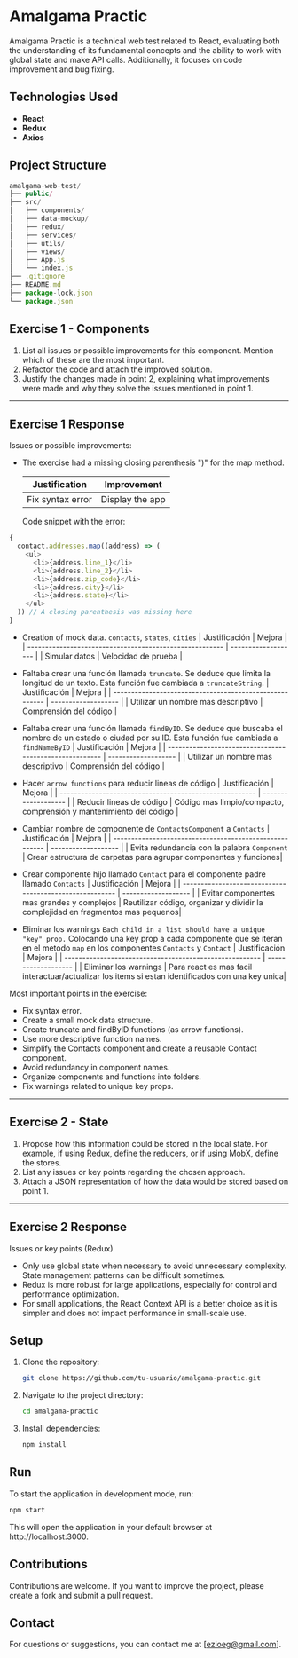 # Amalgama Practic

Amalgama Practic is a technical web test related to React, evaluating both the understanding of its fundamental concepts and the ability to work with global state and make API calls. Additionally, it focuses on code improvement and bug fixing.

## Technologies Used

- **React**
- **Redux**
- **Axios**

## Project Structure

```javascript
amalgama-web-test/
├── public/
├── src/
│   ├── components/
│   ├── data-mockup/
│   ├── redux/
│   ├── services/
│   ├── utils/
│   ├── views/
│   ├── App.js
│   └── index.js
├── .gitignore
├── README.md
├── package-lock.json
└── package.json
```

## Exercise 1 - Components

1. List all issues or possible improvements for this component. Mention which of these are the most important.
2. Refactor the code and attach the improved solution.
3. Justify the changes made in point 2, explaining what improvements were made and why they solve the issues mentioned in point 1.

---

## Exercise 1 Response

Issues or possible improvements:

- The exercise had a missing closing parenthesis ")" for the map method.

  | Justification              | Improvement            |
  | -------------------------- | ---------------------- |
  | Fix syntax error	          | Display the app        |

  Code snippet with the error:

```javascript
{
  contact.addresses.map((address) => (
    <ul>
      <li>{address.line_1}</li>
      <li>{address.line_2}</li>
      <li>{address.zip_code}</li>
      <li>{address.city}</li>
      <li>{address.state}</li>
    </ul>
  )) // A closing parenthesis was missing here
}
```

- Creation of mock data. `contacts`, `states`, `cities`
  | Justificación | Mejora |
  | ------------------------------------------------------- | ------------------- |
  | Simular datos | Velocidad de prueba |

- Faltaba crear una función llamada `truncate`. Se deduce que limita la longitud de un texto. Esta función fue cambiada a `truncateString`.
  | Justificación | Mejora |
  | ------------------------------------------------------- | ------------------- |
  | Utilizar un nombre mas descriptivo | Comprensión del código |

- Faltaba crear una función llamada `findByID`. Se deduce que buscaba el nombre de un estado o ciudad por su ID. Esta función fue cambiada a `findNameByID`
  | Justificación | Mejora |
  | ------------------------------------------------------- | ------------------- |
  | Utilizar un nombre mas descriptivo | Comprensión del código |

- Hacer `arrow functions` para reducir lineas de código
  | Justificación | Mejora |
  | ------------------------------------------------------- | ------------------- |
  | Reducir lineas de código | Código mas limpio/compacto, comprensión y mantenimiento del código |

- Cambiar nombre de componente de `ContactsComponent` a `Contacts`
  | Justificación | Mejora |
  | ------------------------------------------------------- | ------------------- |
  | Evita redundancia con la palabra `Component` | Crear estructura de carpetas para agrupar componentes y funciones|

- Crear componente hijo llamado `Contact` para el componente padre llamado `Contacts`
  | Justificación | Mejora |
  | ------------------------------------------------------- | ------------------- |
  | Evitar componentes mas grandes y complejos | Reutilizar código, organizar y dividir la complejidad en fragmentos mas pequenos|

- Eliminar los warnings `Each child in a list should have a unique "key" prop.` Colocando una key prop a cada componente que se iteran en el metodo `map`
  en los componentes `Contacts` y `Contact`
  | Justificación | Mejora |
  | ------------------------------------------------------- | ------------------- |
  | Eliminar los warnings | Para react es mas facil interactuar/actualizar los items si estan identificados con una key unica|

Most important points in the exercise:

- Fix syntax error.
- Create a small mock data structure.
- Create truncate and findByID functions (as arrow functions).
- Use more descriptive function names.
- Simplify the Contacts component and create a reusable Contact component.
- Avoid redundancy in component names.
- Organize components and functions into folders.
- Fix warnings related to unique key props.

---

## Exercise 2 - State

1. Propose how this information could be stored in the local state. For example, if using Redux, define the reducers, or if using MobX, define the stores.
2. List any issues or key points regarding the chosen approach.
3. Attach a JSON representation of how the data would be stored based on point 1.

---

## Exercise 2 Response

Issues or key points (Redux)

- Only use global state when necessary to avoid unnecessary complexity. State management patterns can be difficult sometimes.
- Redux is more robust for large applications, especially for control and performance optimization.
- For small applications, the React Context API is a better choice as it is simpler and does not impact performance in small-scale use.

## Setup

1. Clone the repository:

   ```bash
   git clone https://github.com/tu-usuario/amalgama-practic.git

2. Navigate to the project directory:

   ```bash
   cd amalgama-practic

3. Install dependencies:

   ```bash
   npm install

## Run
To start the application in development mode, run:

   ```bash
   npm start
   ```
This will open the application in your default browser at http://localhost:3000.

## Contributions

Contributions are welcome. If you want to improve the project, please create a fork and submit a pull request.

## Contact

For questions or suggestions, you can contact me at [ezioeg@gmail.com].
